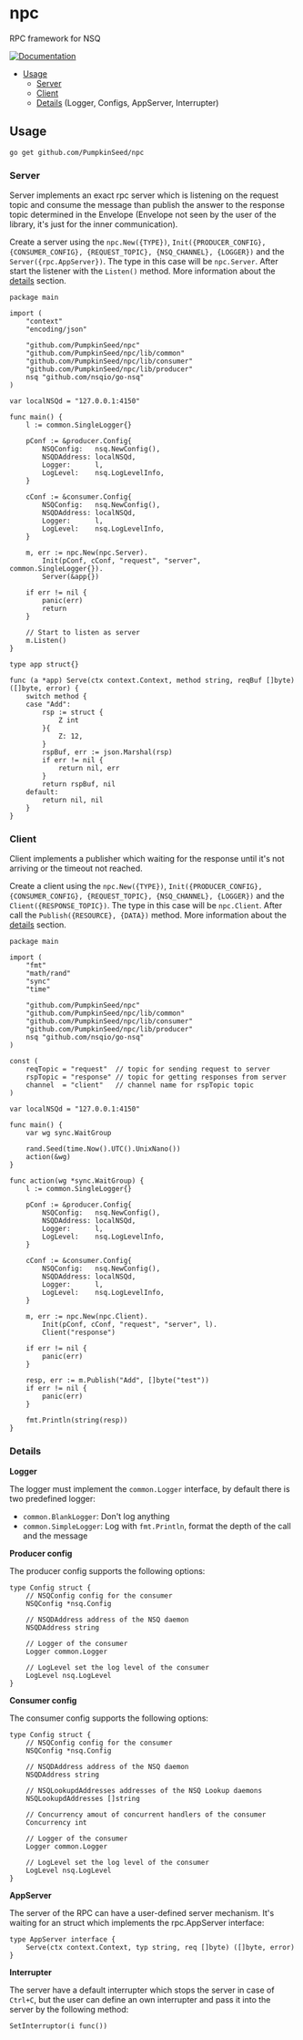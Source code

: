 # npc
RPC framework for NSQ

[![Documentation](https://godoc.org/github.com/PumpkinSeed/npc?status.svg)](https://godoc.org/github.com/PumpkinSeed/npc) 

- [Usage](#usage)
	- [Server](#server)
	- [Client](#client)
	- [Details](#details) (Logger, Configs, AppServer, Interrupter)

## Usage

```
go get github.com/PumpkinSeed/npc
```

### Server

Server implements an exact rpc server which is listening on the request topic and consume the message than publish the answer to the response topic determined in the Envelope (Envelope not seen by the user of the library, it's just for the inner communication).

Create a server using the `npc.New({TYPE})`, `Init({PRODUCER_CONFIG}, {CONSUMER_CONFIG}, {REQUEST_TOPIC}, {NSQ_CHANNEL}, {LOGGER})` and the `Server({rpc.AppServer})`. The type in this case will be `npc.Server`. After start the listener with the `Listen()` method. More information about the [details](#details) section.

```
package main

import (
	"context"
	"encoding/json"

	"github.com/PumpkinSeed/npc"
	"github.com/PumpkinSeed/npc/lib/common"
	"github.com/PumpkinSeed/npc/lib/consumer"
	"github.com/PumpkinSeed/npc/lib/producer"
	nsq "github.com/nsqio/go-nsq"
)

var localNSQd = "127.0.0.1:4150"

func main() {
	l := common.SingleLogger{}

	pConf := &producer.Config{
		NSQConfig:   nsq.NewConfig(),
		NSQDAddress: localNSQd,
		Logger:      l,
		LogLevel:    nsq.LogLevelInfo,
	}

	cConf := &consumer.Config{
		NSQConfig:   nsq.NewConfig(),
		NSQDAddress: localNSQd,
		Logger:      l,
		LogLevel:    nsq.LogLevelInfo,
	}

	m, err := npc.New(npc.Server).
		Init(pConf, cConf, "request", "server", common.SingleLogger{}).
		Server(&app{})

	if err != nil {
		panic(err)
		return
	}

	// Start to listen as server
	m.Listen()
}

type app struct{}

func (a *app) Serve(ctx context.Context, method string, reqBuf []byte) ([]byte, error) {
	switch method {
	case "Add":
		rsp := struct {
			Z int
		}{
			Z: 12,
		}
		rspBuf, err := json.Marshal(rsp)
		if err != nil {
			return nil, err
		}
		return rspBuf, nil
	default:
		return nil, nil
	}
}
```

### Client

Client implements a publisher which waiting for the response until it's not arriving or the timeout not reached. 

Create a client using the `npc.New({TYPE})`, `Init({PRODUCER_CONFIG}, {CONSUMER_CONFIG}, {REQUEST_TOPIC}, {NSQ_CHANNEL}, {LOGGER})` and the `Client({RESPONSE_TOPIC})`. The type in this case will be `npc.Client`. After call the `Publish({RESOURCE}, {DATA})` method. More information about the [details](#details) section.

```
package main

import (
	"fmt"
	"math/rand"
	"sync"
	"time"

	"github.com/PumpkinSeed/npc"
	"github.com/PumpkinSeed/npc/lib/common"
	"github.com/PumpkinSeed/npc/lib/consumer"
	"github.com/PumpkinSeed/npc/lib/producer"
	nsq "github.com/nsqio/go-nsq"
)

const (
	reqTopic = "request"  // topic for sending request to server
	rspTopic = "response" // topic for getting responses from server
	channel  = "client"   // channel name for rspTopic topic
)

var localNSQd = "127.0.0.1:4150"

func main() {
	var wg sync.WaitGroup

	rand.Seed(time.Now().UTC().UnixNano())
	action(&wg)
}

func action(wg *sync.WaitGroup) {
	l := common.SingleLogger{}

	pConf := &producer.Config{
		NSQConfig:   nsq.NewConfig(),
		NSQDAddress: localNSQd,
		Logger:      l,
		LogLevel:    nsq.LogLevelInfo,
	}

	cConf := &consumer.Config{
		NSQConfig:   nsq.NewConfig(),
		NSQDAddress: localNSQd,
		Logger:      l,
		LogLevel:    nsq.LogLevelInfo,
	}

	m, err := npc.New(npc.Client).
		Init(pConf, cConf, "request", "server", l).
		Client("response")

	if err != nil {
		panic(err)
	}

	resp, err := m.Publish("Add", []byte("test"))
	if err != nil {
		panic(err)
	}

	fmt.Println(string(resp))
}
```

### Details

**Logger**

The logger must implement the `common.Logger` interface, by default there is two predefined logger:

- `common.BlankLogger`: Don't log anything
- `common.SimpleLogger`: Log with `fmt.Println`, format the depth of the call and the message

**Producer config**

The producer config supports the following options:

```
type Config struct {
	// NSQConfig config for the consumer
	NSQConfig *nsq.Config

	// NSQDAddress address of the NSQ daemon
	NSQDAddress string

	// Logger of the consumer
	Logger common.Logger

	// LogLevel set the log level of the consumer
	LogLevel nsq.LogLevel
}
```

**Consumer config**

The consumer config supports the following options:

```
type Config struct {
	// NSQConfig config for the consumer
	NSQConfig *nsq.Config

	// NSQDAddress address of the NSQ daemon
	NSQDAddress string

	// NSQLookupdAddresses addresses of the NSQ Lookup daemons
	NSQLookupdAddresses []string

	// Concurrency amout of concurrent handlers of the consumer
	Concurrency int

	// Logger of the consumer
	Logger common.Logger

	// LogLevel set the log level of the consumer
	LogLevel nsq.LogLevel
}
```

**AppServer**

The server of the RPC can have a user-defined server mechanism. It's waiting for an struct which implements the rpc.AppServer interface:

```
type AppServer interface {
	Serve(ctx context.Context, typ string, req []byte) ([]byte, error)
}
```

**Interrupter**

The server have a default interrupter which stops the server in case of `Ctrl+C`, but the user can define an own interrupter and pass it into the server by the following method:

```
SetInterruptor(i func())
```